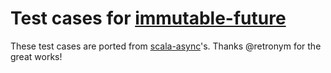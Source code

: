 # Test cases for [immutable-future](https://github.com/Atry/immutable-future)

These test cases are ported from [scala-async](https://github.com/scala/async)'s. Thanks @retronym for the great works!